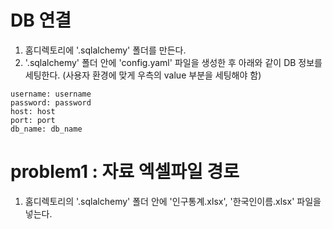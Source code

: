 # DB 연결
1) 홈디렉토리에 '.sqlalchemy' 폴더를 만든다.
2) '.sqlalchemy' 폴더 안에 'config.yaml' 파일을 생성한 후 아래와 같이 DB 정보를 세팅한다. 
    (사용자 환경에 맞게 우측의 value 부분을 세팅해야 함)
```
username: username
password: password
host: host
port: port
db_name: db_name
```

# problem1 : 자료 엑셀파일 경로
1) 홈디렉토리의 '.sqlalchemy' 폴더 안에 '인구통계.xlsx', '한국인이름.xlsx' 파일을 넣는다.